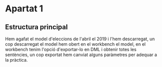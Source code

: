 # Apartat 1
## Estructura principal
Hem agafat el model d'eleccions de l'abril el 2019 i l'hem descarregat, un cop descarregat el model hem obert en el workbench el model,
 en el workbench tenim l'opció d'exportar-lo en DML i obtenir totes les sentències, un cop exportat hem canviat alguns paràmetres per
  adequar a la pràctica.